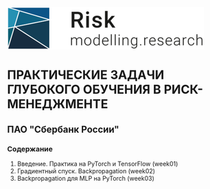 ![Alt text](readme_data/risk_research.png?raw=true "Title")
# ПРАКТИЧЕСКИЕ ЗАДАЧИ ГЛУБОКОГО ОБУЧЕНИЯ В РИСК-МЕНЕДЖМЕНТЕ
## ПАО "Сбербанк России"

### Содержание

1. Введение. Практика на PyTorch и TensorFlow (week01)
2. Градиентный спуск. Backpropagation (week02)
3. Backpropagation для MLP на PyTorch (week03)